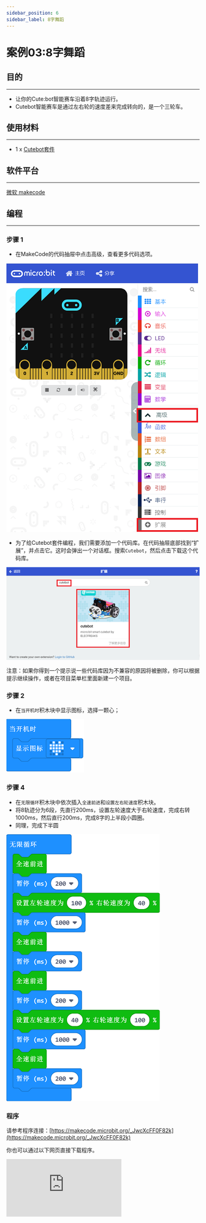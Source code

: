 ```yaml
---
sidebar_position: 6
sidebar_label: 8字舞蹈
---
```



# 案例03:8字舞蹈
## 目的
---
- 让你的Cute:bot智能赛车沿着8字轨迹运行。
- Cutebot智能赛车是通过左右轮的速度差来完成转向的，是一个三轮车。

## 使用材料
---
- 1 x [Cutebot套件](https://item.taobao.com/item.htm?spm=a1z10.3-c-s.w4002-18602834180.23.78b86655ZP5Yg8&id=598365555295)

## 软件平台
---
[微软 makecode](https://makecode.microbit.org/#)

## 编程
---
### 步骤 1
- 在MakeCode的代码抽屉中点击高级，查看更多代码选项。

![](./images/cutebot-pk-1.png)

- 为了给Cutebot套件编程，我们需要添加一个代码库。在代码抽屉底部找到“扩展”，并点击它。这时会弹出一个对话框。搜索`Cutebot`，然后点击下载这个代码库。

![](./images/cutebot-pk-11.png)

注意：如果你得到一个提示说一些代码库因为不兼容的原因将被删除，你可以根据提示继续操作，或者在项目菜单栏里面新建一个项目。

### 步骤 2

- 在`当开机时`积木块中显示图标，选择一颗心；

![](./images/case_03_01.png)

### 步骤 4

- 在`无限循环`积木块中依次插入`全速前进`和`设置左右轮速度`积木块。
- 将8轨迹分为6段，先直行200ms，设置左轮速度大于右轮速度，完成右转1000ms，然后直行200ms，完成8字的上半段小圆圈。
- 同理，完成下半圆

![](./images/case_03_02.png)

### 程序

请参考程序连接：[https://makecode.microbit.org/_JwcXcFF0F82k](https://makecode.microbit.org/_JwcXcFF0F82k)

你也可以通过以下网页直接下载程序。

<div
    style={{
        position: 'relative',
        paddingBottom: '60%',
        overflow: 'hidden',
    }}
>
    <iframe
        src="https://makecode.microbit.org/_JwcXcFF0F82k"
        frameborder="0"
        sandbox="allow-popups allow-forms allow-scripts allow-same-origin"
        style={{
            position: 'absolute',
            width: '100%',
            height: '100%',
        }}
    />
</div>
---

## 结论
---
- 小车以8字的轨迹行进。

## 思考
---
- 如果想要让小车以一个正方形轨迹行驶，如何编程。

## 常见问题
---
## 相关阅读
---
